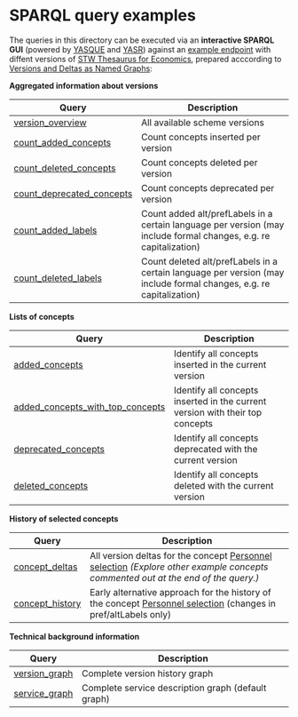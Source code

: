 SPARQL query examples
=====================

The queries in this directory can be executed via an <strong>interactive SPARQL GUI</strong> (powered by <a href="http://yasqe.yasgui.org">YASQUE</a> and <a href="http://yasr.yasgui.org/">YASR</a>) against an <a href="http://zbw.eu/beta/sparql/stwv/query">example endpoint</a> with diffent versions of [STW Thesaurus for Economics](http://zbw.eu/stw), prepared acccording to [Versions and Deltas as Named Graphs](https://github.com/jneubert/skos-history/wiki/Versions-and-Deltas-as-Named-Graphs):

__Aggregated information about versions__

| Query | Description |
|-------|-------------|
| [version_overview](http://zbw.eu/beta/sparql-gui/?queryRef=https://api.github.com/repos/jneubert/skos-history/contents/sparql/version_overview.rq) | All available scheme versions |
| [count_added_concepts](http://zbw.eu/beta/sparql-gui/?queryRef=https://api.github.com/repos/jneubert/skos-history/contents/sparql/count_added_concepts.rq) | Count concepts inserted per version |
| [count_deleted_concepts](http://zbw.eu/beta/sparql-gui/?queryRef=https://api.github.com/repos/jneubert/skos-history/contents/sparql/count_deleted_concepts.rq) | Count concepts deleted per version |
| [count_deprecated_concepts](http://zbw.eu/beta/sparql-gui/?queryRef=https://api.github.com/repos/jneubert/skos-history/contents/sparql/count_deprecated_concepts.rq) | Count concepts deprecated per version |
| [count_added_labels](http://zbw.eu/beta/sparql-gui/?queryRef=https://api.github.com/repos/jneubert/skos-history/contents/sparql/count_added_labels.rq) | Count added alt/prefLabels in a certain language per version (may include formal changes, e.g. re capitalization) |
| [count_deleted_labels](http://zbw.eu/beta/sparql-gui/?queryRef=https://api.github.com/repos/jneubert/skos-history/contents/sparql/count_deleted_labels.rq) | Count deleted alt/prefLabels in a certain language per version (may include formal changes, e.g. re capitalization) |

__Lists of concepts__

| Query | Description |
|-------|-------------|
| [added_concepts](http://zbw.eu/beta/sparql-gui/?queryRef=https://api.github.com/repos/jneubert/skos-history/contents/sparql/added_concepts.rq) | Identify all concepts inserted in the current version |
| [added_concepts_with_top_concepts](http://zbw.eu/beta/sparql-gui/?queryRef=https://api.github.com/repos/jneubert/skos-history/contents/sparql/added_concepts_with_top_concepts.rq) | Identify all concepts inserted in the current version with their top concepts |
| [deprecated_concepts](http://zbw.eu/beta/sparql-gui/?queryRef=https://api.github.com/repos/jneubert/skos-history/contents/sparql/deprecated_concepts.rq)  | Identify all concepts deprecated with the current version  |
| [deleted_concepts](http://zbw.eu/beta/sparql-gui/?queryRef=https://api.github.com/repos/jneubert/skos-history/contents/sparql/deleted_concepts.rq)  | Identify all concepts deleted with the current version  |

__History of selected concepts__

| Query | Description |
|-------|-------------|
| [concept_deltas](http://zbw.eu/beta/sparql-gui/?queryRef=https://api.github.com/repos/jneubert/skos-history/contents/sparql/concept_deltas.rq) | All version deltas for the concept [Personnel selection](http://zbw.eu/stw/descriptor/12571-4) _(Explore other example concepts commented out at the end of the query.)_ |
| [concept_history](http://zbw.eu/beta/sparql-gui/?queryRef=https://api.github.com/repos/jneubert/skos-history/contents/sparql/concept_history.rq) | Early alternative approach for the history of the concept [Personnel selection](http://zbw.eu/stw/descriptor/12571-4) (changes in pref/altLabels only) |


__Technical background information__

| Query | Description |
|-------|-------------|
| [version_graph](http://zbw.eu/beta/sparql-gui/?queryRef=https://api.github.com/repos/jneubert/skos-history/contents/sparql/version_graph.rq) | Complete version history graph |
| [service_graph](http://zbw.eu/beta/sparql-gui/?queryRef=https://api.github.com/repos/jneubert/skos-history/contents/sparql/service_graph.rq) | Complete service description graph (default graph) |

